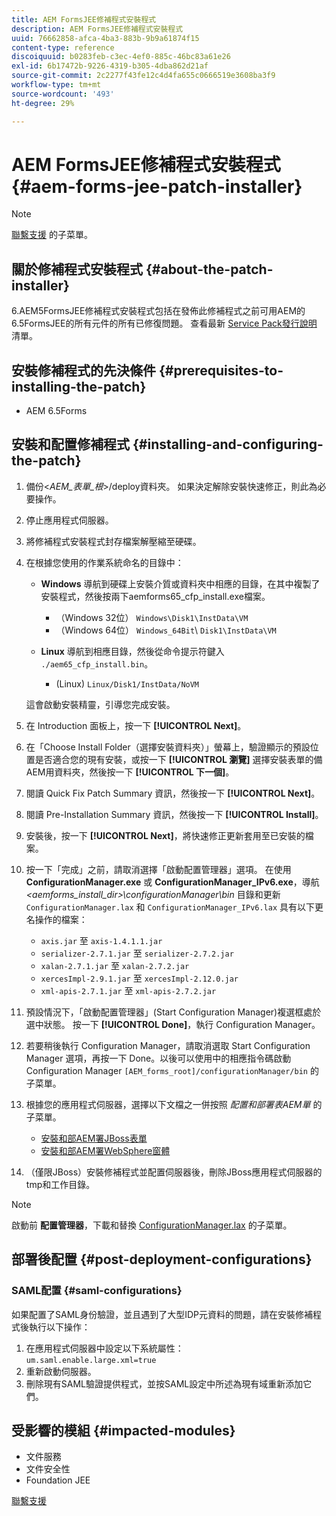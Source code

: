 ```yaml
---
title: AEM FormsJEE修補程式安裝程式
description: AEM FormsJEE修補程式安裝程式
uuid: 76662858-afca-4ba3-883b-9b9a61874f15
content-type: reference
discoiquuid: b0283feb-c3ec-4ef0-885c-46bc83a61e26
exl-id: 6b17472b-9226-4319-b305-4dba862d21af
source-git-commit: 2c2277f43fe12c4d4fa655c0666519e3608ba3f9
workflow-type: tm+mt
source-wordcount: '493'
ht-degree: 29%

---
```


# AEM FormsJEE修補程式安裝程式 {#aem-forms-jee-patch-installer}

>[!NOTE]
>
>[聯繫支援](https://www.adobe.com/tw/account/sign-in.supportportal.html) 的子菜單。

## 關於修補程式安裝程式 {#about-the-patch-installer}

6.AEM5FormsJEE修補程式安裝程式包括在發佈此修補程式之前可用AEM的6.5FormsJEE的所有元件的所有已修復問題。 查看最新  [Service Pack發行說明](release-notes.md) 清單。

## 安裝修補程式的先決條件 {#prerequisites-to-installing-the-patch}

* AEM 6.5Forms

## 安裝和配置修補程式 {#installing-and-configuring-the-patch}

1. 備份&lt;*AEM_表單_根*>/deploy資料夾。 如果決定解除安裝快速修正，則此為必要操作。
1. 停止應用程式伺服器。
1. 將修補程式安裝程式封存檔案解壓縮至硬碟。
1. 在根據您使用的作業系統命名的目錄中：

   * **Windows**
導航到硬碟上安裝介質或資料夾中相應的目錄，在其中複製了安裝程式，然後按兩下aemforms65_cfp_install.exe檔案。

      * （Windows 32位） `Windows\Disk1\InstData\VM`
      * （Windows 64位） `Windows_64Bit`\ `Disk1\InstData\VM`
   * **Linux**
導航到相應目錄，然後從命令提示符鍵入 
`./aem65_cfp_install.bin`。

      * (Linux) `Linux/Disk1/InstData/NoVM`

   這會啟動安裝精靈，引導您完成安裝。

1. 在 Introduction 面板上，按一下 **[!UICONTROL Next]**。
1. 在「Choose Install Folder（選擇安裝資料夾）」螢幕上，驗證顯示的預設位置是否適合您的現有安裝，或按一下 **[!UICONTROL 瀏覽]** 選擇安裝表單的備AEM用資料夾，然後按一下 **[!UICONTROL 下一個]**。
1. 閱讀 Quick Fix Patch Summary 資訊，然後按一下 **[!UICONTROL Next]**。
1. 閱讀 Pre-Installation Summary 資訊，然後按一下 **[!UICONTROL Install]**。
1. 安裝後，按一下 **[!UICONTROL Next]**，將快速修正更新套用至已安裝的檔案。

1. 按一下「完成」之前，請取消選擇「啟動配置管理器」選項。 在使用 **ConfigurationManager.exe** 或 **ConfigurationManager_IPv6.exe**，導航 *&lt;aemforms_install_dir>\configurationManager\bin* 目錄和更新 `ConfigurationManager.lax` 和 `ConfigurationManager_IPv6.lax` 具有以下更名操作的檔案：

   * `axis.jar` 至 `axis-1.4.1.1.jar`
   * `serializer-2.7.1.jar` 至 `serializer-2.7.2.jar`
   * `xalan-2.7.1.jar` 至 `xalan-2.7.2.jar`
   * `xercesImpl-2.9.1.jar` 至 `xercesImpl-2.12.0.jar`
   * `xml-apis-2.7.1.jar` 至 `xml-apis-2.7.2.jar`

1. 預設情況下，「啟動配置管理器」(Start Configuration Manager)複選框處於選中狀態。 按一下 **[!UICONTROL Done]**，執行 Configuration Manager。

1. 若要稍後執行 Configuration Manager，請取消選取 Start Configuration Manager 選項，再按一下 Done。以後可以使用中的相應指令碼啟動Configuration Manager `[AEM_forms_root]/configurationManager/bin` 的子菜單。

1. 根據您的應用程式伺服器，選擇以下文檔之一併按照 *配置和部署表AEM單* 的子菜單。

   * [安裝和部AEM署JBoss表單](http://www.adobe.com/go/learn_aemforms_installJBoss_65_tw)
   * [安裝和部AEM署WebSphere窗體](http://www.adobe.com/go/learn_aemforms_installWebSphere_65_tw)

1. （僅限JBoss）安裝修補程式並配置伺服器後，刪除JBoss應用程式伺服器的tmp和工作目錄。

>[!NOTE]
>啟動前 **配置管理器**，下載和替換 [ConfigurationManager.lax](/help/assets/ConfigurationManager.lax) 的子菜單。

## 部署後配置 {#post-deployment-configurations}

### SAML配置 {#saml-configurations}

如果配置了SAML身份驗證，並且遇到了大型IDP元資料的問題，請在安裝修補程式後執行以下操作：

1. 在應用程式伺服器中設定以下系統屬性：\
   `um.saml.enable.large.xml=true`
1. 重新啟動伺服器。
1. 刪除現有SAML驗證提供程式，並按SAML設定中所述為現有域重新添加它們。

## 受影響的模組 {#impacted-modules}

* 文件服務
* 文件安全性
* Foundation JEE

[聯繫支援](https://www.adobe.com/account/sign-in.supportportal.html)
